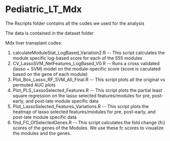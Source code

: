 # Pediatric_LT_Mdx

The Rscripts folder contains all the codes we used for the analysis

The data is contained in the dataset folder



Mdx liver transplant codes:
1. calculateModuleStat_LogBased_Variation2.R
-- This script calculates the module specific log-based score for each of the 555 modules
2. CV_LassoSVM_NetFeatures_LogBased_V0.R
-- Runs a cross validated (lasso + SVM) model on the module-specific score (score is caculated based on the gene of each module)
3. Plot_Box_Lasso_RF_SVM_All_Final.R
-- This script plots all the original vs permuted AUC plots
4. Plot_PLS_LassoSelected_Features.R
-- This script plots the partial least square regression on the lasso selected features/modules for pre, post-early, and post-late module specific data
5. Plot_LassoSelected_Features_Variations.R
-- This script plots the heatmap of lasso selected features/modules for pre, post-early, and post-late module specific data
6. find_FC_OfSelectedGenes.R
-- This script calculates the fold change (fc) scores of the genes of the Modules. We use these fc scores to visualize the modules and the genes.

